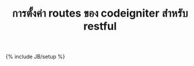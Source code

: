 ﻿---
layout: post
title: "การตั้งค่า routes ของ codeigniter สำหรับ restful"
description: "การตั้งค่า routes ของ codeigniter สำหรับ restful"
category: 
tags: [codeigniter, restful]
---
{% include JB/setup %}


